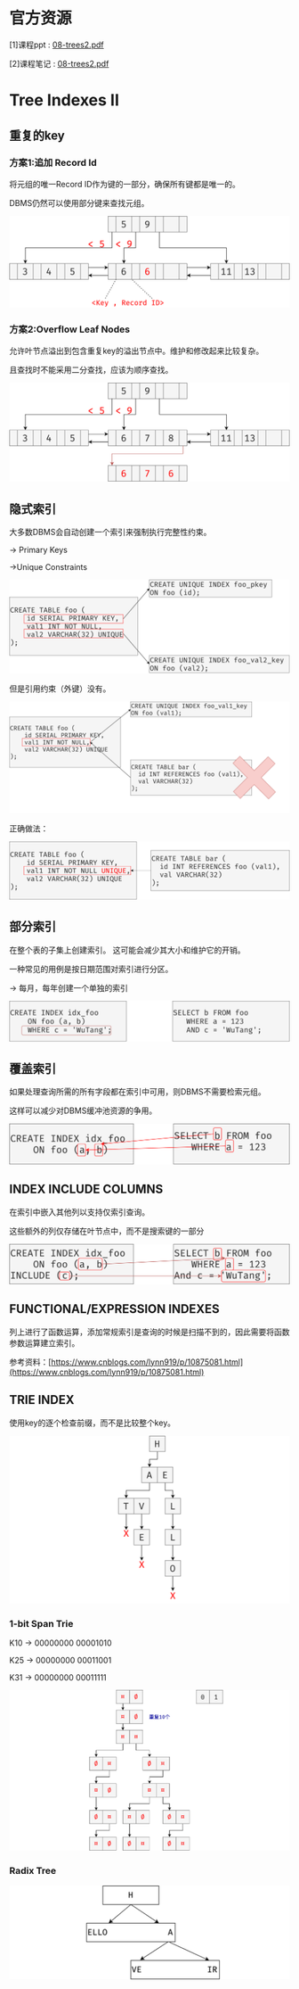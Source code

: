 # 官方资源

[1]课程ppt : [08-trees2.pdf](notes/数据库/15445/ppt/08-trees2.pdf ':ignore')

[2]课程笔记 : [08-trees2.pdf](notes/数据库/15445/note/08-trees2.pdf ':ignore')

# Tree Indexes II

## 重复的key

### 方案1:追加 Record Id

将元组的唯一Record ID作为键的一部分，确保所有键都是唯一的。

DBMS仍然可以使用部分键来查找元组。

![](./img/08-01.png)

### 方案2:Overflow Leaf Nodes

允许叶节点溢出到包含重复key的溢出节点中。维护和修改起来比较复杂。

且查找时不能采用二分查找，应该为顺序查找。

![](./img/08-02.png)

## 隐式索引

大多数DBMS会自动创建一个索引来强制执行完整性约束。

→ Primary Keys

→Unique Constraints

![](./img/08-03.png)

但是引用约束（外键）没有。

![](./img/08-04.png)

正确做法：

![](./img/08-05.png)

## 部分索引

在整个表的子集上创建索引。 这可能会减少其大小和维护它的开销。

一种常见的用例是按日期范围对索引进行分区。

→ 每月，每年创建一个单独的索引

![](./img/08-06.png)

## 覆盖索引

如果处理查询所需的所有字段都在索引中可用，则DBMS不需要检索元组。

这样可以减少对DBMS缓冲池资源的争用。

![](./img/08-07.png)

## INDEX INCLUDE COLUMNS

在索引中嵌入其他列以支持仅索引查询。 

这些额外的列仅存储在叶节点中，而不是搜索键的一部分

![](./img/08-08.png)

## FUNCTIONAL/EXPRESSION INDEXES

列上进行了函数运算，添加常规索引是查询的时候是扫描不到的，因此需要将函数参数运算建立索引。

参考资料：[https://www.cnblogs.com/lynn919/p/10875081.html](https://www.cnblogs.com/lynn919/p/10875081.html)

## TRIE INDEX

使用key的逐个检查前缀，而不是比较整个key。

![](./img/08-09.png)

### 1-bit Span Trie

K10 -> 00000000 00001010

K25 -> 00000000 00011001

K31 -> 00000000 00011111

![](./img/08-10.png)

### Radix Tree

![](./img/08-11.png)